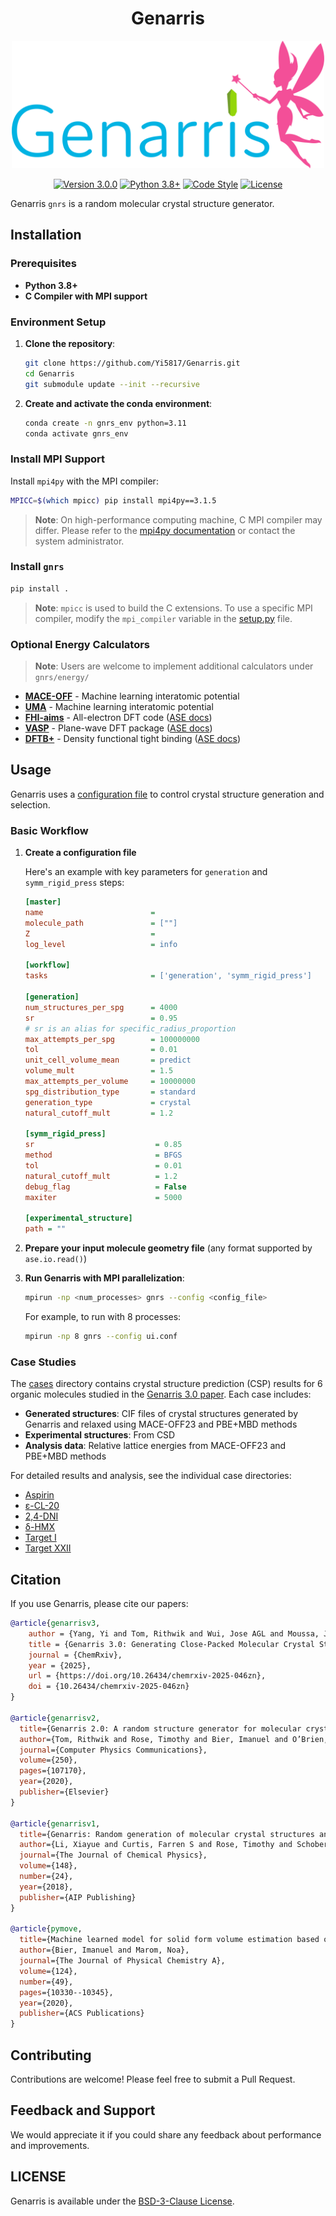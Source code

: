 <h1 align="center"> Genarris </h1>

<p align="center">
  <img width="500" src="assets/Genarris_logo.png" alt="Genarris Logo">
</p>

<p align="center">
  <a href="https://github.com/Yi5817/Genarris/releases"><img src="https://img.shields.io/badge/version-3.0.0-green" alt="Version 3.0.0"></a>
  <a href="https://www.python.org/downloads/"><img src="https://img.shields.io/badge/python-3.8%2B-blue" alt="Python 3.8+"></a>
  <a href="https://github.com/Yi5817/Genarris/actions/workflows/lint.yml"><img src="https://github.com/Yi5817/Genarris/actions/workflows/lint.yml/badge.svg" alt="Code Style"></a>
  <a href="LICENSE"><img src="https://img.shields.io/badge/license-BSD--3--Clause-blue" alt="License"></a>
</p>


Genarris `gnrs` is a random molecular crystal structure generator.

## Installation

### Prerequisites

- **Python 3.8+**
- **C Compiler with MPI support**
  
### Environment Setup

1. **Clone the repository**:

   ```bash
   git clone https://github.com/Yi5817/Genarris.git
   cd Genarris
   git submodule update --init --recursive
   ```

2. **Create and activate the conda environment**:

   ```bash
   conda create -n gnrs_env python=3.11
   conda activate gnrs_env
   ```

### Install MPI Support

Install `mpi4py` with the MPI compiler:

```bash
MPICC=$(which mpicc) pip install mpi4py==3.1.5
```

> **Note**: On high-performance computing machine, C MPI compiler may differ. Please refer to the [mpi4py documentation](https://mpi4py.readthedocs.io/en/stable/install.html) or contact the system administrator.

### Install `gnrs`

   ```bash
   pip install .
   ```

   > **Note**: `mpicc` is used to build the C extensions. To use a specific MPI compiler, modify the `mpi_compiler` variable in the [setup.py](./setup.py) file.

### Optional Energy Calculators

> **Note**: Users are welcome to implement additional calculators under `gnrs/energy/`

- **[MACE-OFF](https://github.com/ACEsuit/mace)** - Machine learning interatomic potential
- **[UMA](https://github.com/facebookresearch/fairchem)** - Machine learning interatomic potential
- **[FHI-aims](https://fhi-aims.org/)** - All-electron DFT code ([ASE docs](https://wiki.fysik.dtu.dk/ase/ase/calculators/FHI-aims.html))
- **[VASP](https://www.vasp.at/)** - Plane-wave DFT package ([ASE docs](https://wiki.fysik.dtu.dk/ase/ase/calculators/vasp.html))
- **[DFTB+](https://dftbplus.org/)** - Density functional tight binding ([ASE docs](https://wiki.fysik.dtu.dk/ase/ase/calculators/dftb.html))

## Usage

Genarris uses a [configuration file](https://docs.python.org/3/library/configparser.html) to control crystal structure generation and selection.

### Basic Workflow

1. **Create a configuration file**
   
   Here's an example with key parameters for `generation` and `symm_rigid_press` steps:

   ```ini
   [master]
   name                        = 
   molecule_path               = [""]
   Z                           = 
   log_level                   = info

   [workflow]
   tasks                       = ['generation', 'symm_rigid_press']

   [generation]
   num_structures_per_spg      = 4000
   sr                          = 0.95
   # sr is an alias for specific_radius_proportion
   max_attempts_per_spg        = 100000000
   tol                         = 0.01
   unit_cell_volume_mean       = predict
   volume_mult                 = 1.5 
   max_attempts_per_volume     = 10000000
   spg_distribution_type       = standard
   generation_type             = crystal
   natural_cutoff_mult         = 1.2

   [symm_rigid_press]
   sr                           = 0.85
   method                       = BFGS
   tol                          = 0.01
   natural_cutoff_mult          = 1.2
   debug_flag                   = False
   maxiter                      = 5000

   [experimental_structure]
   path = ""
   ```
2. **Prepare your input molecule geometry file** (any format supported by `ase.io.read()`)
3. **Run Genarris with MPI parallelization**:

   ```bash
   mpirun -np <num_processes> gnrs --config <config_file>
   ```

   For example, to run with 8 processes:
   ```bash
   mpirun -np 8 gnrs --config ui.conf
   ```

### Case Studies

The [cases](./cases) directory contains crystal structure prediction (CSP) results for 6 organic molecules studied in the [Genarris 3.0 paper](https://doi.org/10.26434/chemrxiv-2025-046zn). Each case includes:
- **Generated structures**: CIF files of crystal structures generated by Genarris and relaxed using MACE-OFF23 and PBE+MBD methods
- **Experimental structures**: From CSD
- **Analysis data**: Relative lattice energies from MACE-OFF23 and PBE+MBD methods

For detailed results and analysis, see the individual case directories:
- [Aspirin](./cases/aspirin)
- [ε-CL-20](./cases/CL-20)
- [2,4-DNI](./cases/DNI)
- [δ-HMX](./cases/HMX)
- [Target I](./cases/Target-I)
- [Target XXII](./cases/Target_XXII)
  
## Citation

If you use Genarris, please cite our papers:
```bibtex
@article{genarrisv3,
    author = {Yang, Yi and Tom, Rithwik and Wui, Jose AGL and Moussa, Jonathan E and Marom, Noa},
    title = {Genarris 3.0: Generating Close-Packed Molecular Crystal Structures with Rigid Press},
    journal = {ChemRxiv},
    year = {2025},
    url = {https://doi.org/10.26434/chemrxiv-2025-046zn},
    doi = {10.26434/chemrxiv-2025-046zn}
}

@article{genarrisv2,
  title={Genarris 2.0: A random structure generator for molecular crystals},
  author={Tom, Rithwik and Rose, Timothy and Bier, Imanuel and O’Brien, Harriet and V{\'a}zquez-Mayagoitia, {\'A}lvaro and Marom, Noa},
  journal={Computer Physics Communications},
  volume={250},
  pages={107170},
  year={2020},
  publisher={Elsevier}
}

@article{genarrisv1,
  title={Genarris: Random generation of molecular crystal structures and fast screening with a Harris approximation},
  author={Li, Xiayue and Curtis, Farren S and Rose, Timothy and Schober, Christoph and Vazquez-Mayagoitia, Alvaro and Reuter, Karsten and Oberhofer, Harald and Marom, Noa},
  journal={The Journal of Chemical Physics},
  volume={148},
  number={24},
  year={2018},
  publisher={AIP Publishing}
}

@article{pymove,
  title={Machine learned model for solid form volume estimation based on packing-accessible surface and molecular topological fragments},
  author={Bier, Imanuel and Marom, Noa},
  journal={The Journal of Physical Chemistry A},
  volume={124},
  number={49},
  pages={10330--10345},
  year={2020},
  publisher={ACS Publications}
}
```

## Contributing

Contributions are welcome! Please feel free to submit a Pull Request.

## Feedback and Support

We would appreciate it if you could share any feedback about performance and improvements.

## LICENSE

Genarris is available under the [BSD-3-Clause License](LICENSE).
